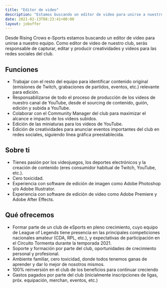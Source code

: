 ```yaml
---
title: "Editor de video"
description: "Estamos buscando un editor de video para unirse a nuestro equipo, responsable de capturar, editar y producir creatividades y videos para las redes sociales del club."
date: 2021-02-13T08:23:41+00:00
layout: joboffer
---
```


Desde Rising Crows e-Sports estamos buscando un editor de video para unirse a nuestro equipo. Como editor de video de nuestro club, serás responsable de capturar, editar y producir creatividades y videos para las redes sociales del club.

## Funciones

- Trabajar con el resto del equipo para identificar contenido original (emisiones de Twitch, grabaciones de partidos, eventos, etc.) relevante para edición.
- Responsabilizarse de todo el proceso de producción de los videos de nuestro canal de YouTube, desde el sourcing de contenido, guión, edición y subida a YouTube.
- Colaborar con el Community Manager del club para maximizar el alcance e impacto de los vídeos subidos.
- Edición de las miniaturas para los videos de YouTube.
- Edición de creatividades para anunciar eventos importantes del club en redes sociales, siguiendo línea gráfica preestablecida.

## Sobre ti

- Tienes pasión por los videojuegos, los deportes electrónicos y la creación de contenido (eres consumidor habitual de Twitch, YouTube, etc.).
- Cero toxicidad.
- Experiencia con software de edición de imagen como Adobe Photoshop y/o Adobe Illustrator.
- Experiencia con software de edición de video como Adobe Premiere y Adobe After Effects.

## Qué ofrecemos

- Formar parte de un club de eSports en pleno crecimiento, cuyo equipo de League of Legends tiene presencia en las principales competiciones nacionales amateur (CDA, RPL, etc.), y expectativas de participación en el Circuito Tormenta durante la temporada 2021.
- Soporte y formación por parte del club, oportunidades de crecimiento personal y profesional.
- Ambiente familiar, cero toxicidad, donde todos tenemos ganas de aprender y dar lo mejor de nosotros mismos.
- 100% reinversión en el club de los beneficios para continuar creciendo
- Gastos pagados por parte del club (inicialmente inscripciones de ligas, próx. equipación, merchan, eventos, etc.)
